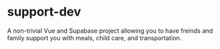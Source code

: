# support-dev
A non-trivial Vue and Supabase project allowing you to have freinds and family support you with meals, child care, and transportation.
